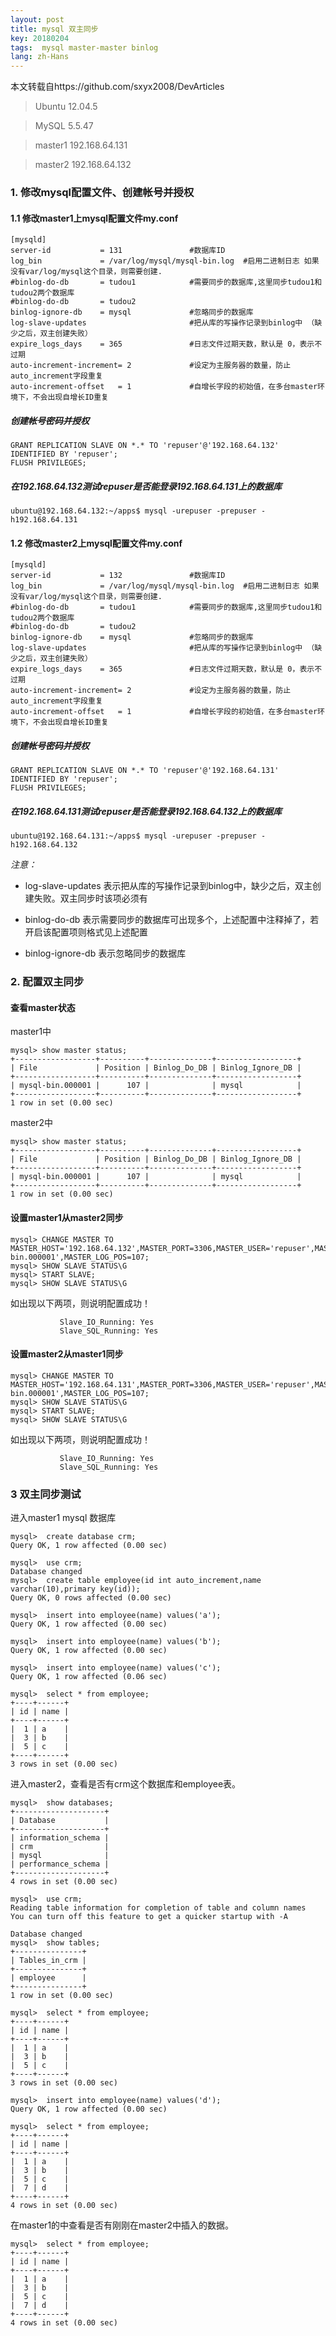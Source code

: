 ```yaml
---
layout: post
title: mysql 双主同步
key: 20180204
tags:  mysql master-master binlog 
lang: zh-Hans
---
```


本文转载自https://github.com/sxyx2008/DevArticles

> Ubuntu 12.04.5

> MySQL 5.5.47

> master1 192.168.64.131

> master2 192.168.64.132

### 1. 修改mysql配置文件、创建帐号并授权

#### 1.1 修改master1上mysql配置文件my.conf

```
[mysqld]
server-id           = 131				#数据库ID
log_bin             = /var/log/mysql/mysql-bin.log	#启用二进制日志 如果没有var/log/mysql这个目录，则需要创建.
#binlog-do-db		= tudou1			#需要同步的数据库,这里同步tudou1和tudou2两个数据库
#binlog-do-db		= tudou2
binlog-ignore-db	= mysql				#忽略同步的数据库
log-slave-updates						#把从库的写操作记录到binlog中 （缺少之后，双主创建失败）
expire_logs_days	= 365				#日志文件过期天数，默认是 0，表示不过期
auto-increment-increment= 2				#设定为主服务器的数量，防止auto_increment字段重复
auto-increment-offset	= 1				#自增长字段的初始值，在多台master环境下，不会出现自增长ID重复
```

##### 创建帐号密码并授权

```
GRANT REPLICATION SLAVE ON *.* TO 'repuser'@'192.168.64.132' IDENTIFIED BY 'repuser';
FLUSH PRIVILEGES;
```

##### 在192.168.64.132测试repuser是否能登录192.168.64.131上的数据库

```
ubuntu@192.168.64.132:~/apps$ mysql -urepuser -prepuser -h192.168.64.131
```

#### 1.2 修改master2上mysql配置文件my.conf

```
[mysqld]
server-id           = 132				#数据库ID
log_bin             = /var/log/mysql/mysql-bin.log	#启用二进制日志 如果没有var/log/mysql这个目录，则需要创建.
#binlog-do-db		= tudou1			#需要同步的数据库,这里同步tudou1和tudou2两个数据库
#binlog-do-db		= tudou2
binlog-ignore-db	= mysql				#忽略同步的数据库
log-slave-updates						#把从库的写操作记录到binlog中 （缺少之后，双主创建失败）
expire_logs_days	= 365				#日志文件过期天数，默认是 0，表示不过期
auto-increment-increment= 2				#设定为主服务器的数量，防止auto_increment字段重复
auto-increment-offset	= 1				#自增长字段的初始值，在多台master环境下，不会出现自增长ID重复
```

##### 创建帐号密码并授权

```
GRANT REPLICATION SLAVE ON *.* TO 'repuser'@'192.168.64.131' IDENTIFIED BY 'repuser';
FLUSH PRIVILEGES;
```

##### 在192.168.64.131测试repuser是否能登录192.168.64.132上的数据库

```
ubuntu@192.168.64.131:~/apps$ mysql -urepuser -prepuser -h192.168.64.132
```

*注意：*
 
* log-slave-updates 表示把从库的写操作记录到binlog中，缺少之后，双主创建失败。双主同步时该项必须有

* binlog-do-db 表示需要同步的数据库可出现多个，上述配置中注释掉了，若开启该配置项则格式见上述配置

* binlog-ignore-db 表示忽略同步的数据库

### 2. 配置双主同步

#### 查看master状态

master1中

```
mysql> show master status;
+------------------+----------+--------------+------------------+
| File             | Position | Binlog_Do_DB | Binlog_Ignore_DB |
+------------------+----------+--------------+------------------+
| mysql-bin.000001 |      107 |              | mysql            |
+------------------+----------+--------------+------------------+
1 row in set (0.00 sec)
```

master2中

```
mysql> show master status;
+------------------+----------+--------------+------------------+
| File             | Position | Binlog_Do_DB | Binlog_Ignore_DB |
+------------------+----------+--------------+------------------+
| mysql-bin.000001 |      107 |              | mysql            |
+------------------+----------+--------------+------------------+
1 row in set (0.00 sec)
```

#### 设置master1从master2同步

```
mysql> CHANGE MASTER TO MASTER_HOST='192.168.64.132',MASTER_PORT=3306,MASTER_USER='repuser',MASTER_PASSWORD='repuser',MASTER_LOG_FILE='mysql-bin.000001',MASTER_LOG_POS=107;
mysql> SHOW SLAVE STATUS\G
mysql> START SLAVE;
mysql> SHOW SLAVE STATUS\G
```

如出现以下两项，则说明配置成功！

```
           Slave_IO_Running: Yes
           Slave_SQL_Running: Yes
```

#### 设置master2从master1同步

```
mysql> CHANGE MASTER TO MASTER_HOST='192.168.64.131',MASTER_PORT=3306,MASTER_USER='repuser',MASTER_PASSWORD='repuser',MASTER_LOG_FILE='mysql-bin.000001',MASTER_LOG_POS=107;
mysql> SHOW SLAVE STATUS\G
mysql> START SLAVE;
mysql> SHOW SLAVE STATUS\G
```

如出现以下两项，则说明配置成功！

```
           Slave_IO_Running: Yes
           Slave_SQL_Running: Yes
```

### 3 双主同步测试

进入master1 mysql 数据库

```
mysql>  create database crm;
Query OK, 1 row affected (0.00 sec)

mysql>  use crm;
Database changed
mysql>  create table employee(id int auto_increment,name varchar(10),primary key(id));
Query OK, 0 rows affected (0.00 sec)

mysql>  insert into employee(name) values('a');
Query OK, 1 row affected (0.00 sec)

mysql>  insert into employee(name) values('b');
Query OK, 1 row affected (0.00 sec)

mysql>  insert into employee(name) values('c');
Query OK, 1 row affected (0.06 sec)

mysql>  select * from employee;
+----+------+
| id | name |
+----+------+
|  1 | a    |
|  3 | b    |
|  5 | c    |
+----+------+
3 rows in set (0.00 sec)
 ```

进入master2，查看是否有crm这个数据库和employee表。

 ```
mysql>  show databases;
+--------------------+
| Database           |
+--------------------+
| information_schema |
| crm                |
| mysql              |
| performance_schema |
+--------------------+
4 rows in set (0.00 sec)

mysql>  use crm;
Reading table information for completion of table and column names
You can turn off this feature to get a quicker startup with -A

Database changed
mysql>  show tables;
+---------------+
| Tables_in_crm |
+---------------+
| employee      |
+---------------+
1 row in set (0.00 sec)

mysql>  select * from employee;
+----+------+
| id | name |
+----+------+
|  1 | a    |
|  3 | b    |
|  5 | c    |
+----+------+
3 rows in set (0.00 sec)

mysql>  insert into employee(name) values('d');
Query OK, 1 row affected (0.00 sec)

mysql>  select * from employee;
+----+------+
| id | name |
+----+------+
|  1 | a    |
|  3 | b    |
|  5 | c    |
|  7 | d    |
+----+------+
4 rows in set (0.00 sec)
 ```

在master1的中查看是否有刚刚在master2中插入的数据。

 ```
 mysql>  select * from employee;
+----+------+
| id | name |
+----+------+
|  1 | a    |
|  3 | b    |
|  5 | c    |
|  7 | d    |
+----+------+
4 rows in set (0.00 sec)
 ```